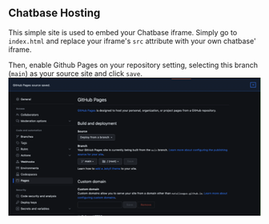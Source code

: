 ## Chatbase Hosting

This simple site is used to embed your Chatbase iframe. Simply go to `index.html` and replace your iframe's `src` attribute with your own chatbase' iframe.

Then, enable Github Pages on your repository setting, selecting this branch (`main`) as your source site and click `save`.
![](/images/readme/2023-09-11-09-56-15.png)
